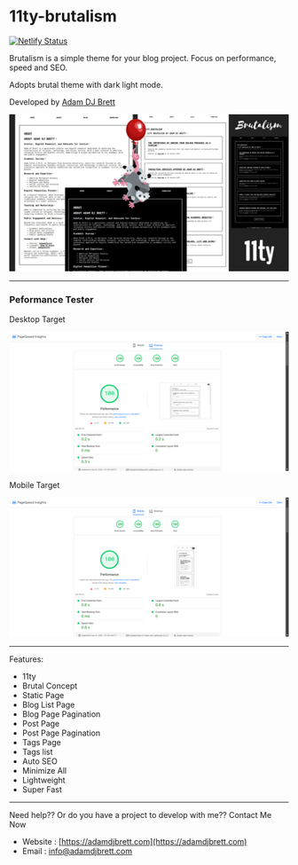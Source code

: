 # 11ty-brutalism
[![Netlify Status](https://api.netlify.com/api/v1/badges/72d946a8-453a-4b6c-9664-f27508572db4/deploy-status)](https://app.netlify.com/sites/11ty-brutalism/deploys)

Brutalism is a simple theme for your blog project. Focus on performance, speed and SEO.

Adopts brutal theme with dark light mode.

Developed by [Adam DJ Brett](https://adamdjbrett.com)

![11ty Brutalism by Adam DJ Brett](brutalism.jpg)

---
### Peformance Tester

Desktop Target

![Brtualism on Desktop](desktop.png)

Mobile Target

![Brtualism on Mobile](mobile.png)

---

Features: 

+ 11ty
+ Brutal Concept
+ Static Page
+ Blog List Page
+ Blog Page Pagination
+ Post Page
+ Post Page Pagination
+ Tags Page
+ Tags list
+ Auto SEO
+ Minimize All
+ Lightweight
+ Super Fast

---

Need help?? Or do you have a project to develop with me?? Contact Me Now

+ Website : [https://adamdjbrett.com](https://adamdjbrett.com)
+ Email : info@adamdjbrett.com

